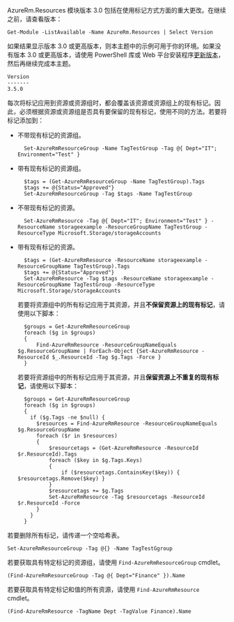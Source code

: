 AzureRm.Resources 模块版本 3.0 包括在使用标记方式方面的重大更改。在继续之前，请查看版本：

    Get-Module -ListAvailable -Name AzureRm.Resources | Select Version

如果结果显示版本 3.0 或更高版本，则本主题中的示例可用于你的环境。如果没有版本 3.0 或更高版本，请使用 PowerShell 库或 Web 平台安装程序[更新版本](https://docs.microsoft.com/powershell/azureps-cmdlets-docs/)，然后再继续完成本主题。

    Version
    -------
    3.5.0

每次将标记应用到资源或资源组时，都会覆盖该资源或资源组上的现有标记。因此，必须根据资源或资源组是否具有要保留的现有标记，使用不同的方法。若要将标记添加到：

* 不带现有标记的资源组。

        Set-AzureRmResourceGroup -Name TagTestGroup -Tag @{ Dept="IT"; Environment="Test" }

* 带有现有标记的资源组。

        $tags = (Get-AzureRmResourceGroup -Name TagTestGroup).Tags
        $tags += @{Status="Approved"}
        Set-AzureRmResourceGroup -Tag $tags -Name TagTestGroup

* 不带现有标记的资源。

        Set-AzureRmResource -Tag @{ Dept="IT"; Environment="Test" } -ResourceName storageexample -ResourceGroupName TagTestGroup -ResourceType Microsoft.Storage/storageAccounts

* 带有现有标记的资源。

        $tags = (Get-AzureRmResource -ResourceName storageexample -ResourceGroupName TagTestGroup).Tags
        $tags += @{Status="Approved"}
        Set-AzureRmResource -Tag $tags -ResourceName storageexample -ResourceGroupName TagTestGroup -ResourceType Microsoft.Storage/storageAccounts

    若要将资源组中的所有标记应用于其资源，并且**不保留资源上的现有标记**，请使用以下脚本：

        $groups = Get-AzureRmResourceGroup
        foreach ($g in $groups) 
        {
            Find-AzureRmResource -ResourceGroupNameEquals $g.ResourceGroupName | ForEach-Object {Set-AzureRmResource -ResourceId $_.ResourceId -Tag $g.Tags -Force } 
        }

    若要将资源组中的所有标记应用于其资源，并且**保留资源上不重复的现有标记**，请使用以下脚本：

        $groups = Get-AzureRmResourceGroup
        foreach ($g in $groups) 
        {
          if ($g.Tags -ne $null) {
            $resources = Find-AzureRmResource -ResourceGroupNameEquals $g.ResourceGroupName 
            foreach ($r in $resources)
            {
                $resourcetags = (Get-AzureRmResource -ResourceId $r.ResourceId).Tags
                foreach ($key in $g.Tags.Keys)
                {
                    if ($resourcetags.ContainsKey($key)) { $resourcetags.Remove($key) }
                }
                $resourcetags += $g.Tags
                Set-AzureRmResource -Tag $resourcetags -ResourceId $r.ResourceId -Force
            }
          }
        }

若要删除所有标记，请传递一个空哈希表。

    Set-AzureRmResourceGroup -Tag @{} -Name TagTestGgroup

若要获取具有特定标记的资源组，请使用 `Find-AzureRmResourceGroup` cmdlet。

    (Find-AzureRmResourceGroup -Tag @{ Dept="Finance" }).Name 

若要获取具有特定标记和值的所有资源，请使用 `Find-AzureRmResource` cmdlet。

    (Find-AzureRmResource -TagName Dept -TagValue Finance).Name

<!---HONumber=Mooncake_0227_2017-->
<!--Update_Description:update meta properties; wording update; add the AzureRM.Resouce code with PowerShell version 3.5 -->